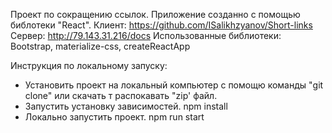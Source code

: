 Проект по сокращению ссылок.
Приложение созданно с помощью библотеки "React".
Клиент: https://github.com/ISalikhzyanov/Short-links
Сервер: http://79.143.31.216/docs
Использованные библиотеки: Bootstrap, materialize-css, createReactApp

Инструкция по локальному запуску:
- Установить проект на локальный компьютер с помощю команды "git clone" или скачать т распокавать "zip' файл.
- Запустить установку зависимостей. npm install
- Локально запустить проект. npm run start